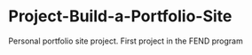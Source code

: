 # Project-Build-a-Portfolio-Site
Personal portfolio site project. First project in the FEND program
